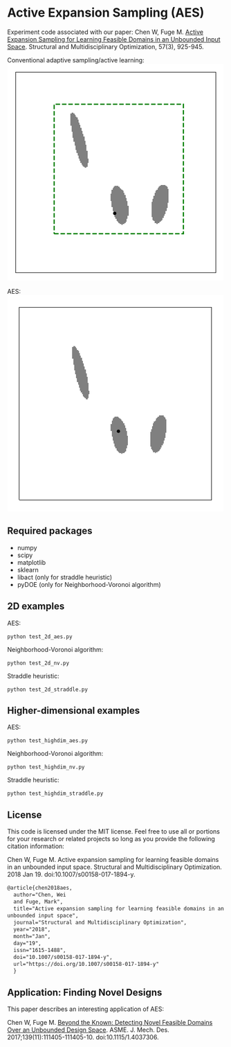 # Active Expansion Sampling (AES)
Experiment code associated with our paper:
Chen W, Fuge M. [Active Expansion Sampling for Learning Feasible Domains in an Unbounded Input Space](http://ideal.umd.edu/papers/paper/samo-aes). Structural and Multidisciplinary Optimization, 57(3), 925-945.

Conventional adaptive sampling/active learning:
![Alt text](/straddle.gif)

AES:
![Alt text](/aes.gif)

## Required packages
- numpy
- scipy
- matplotlib
- sklearn
- libact (only for straddle heuristic)
- pyDOE (only for Neighborhood-Voronoi algorithm)

## 2D examples

AES: 
```
python test_2d_aes.py
```

Neighborhood-Voronoi algorithm: 
```
python test_2d_nv.py
```

Straddle heuristic:
```
python test_2d_straddle.py
```

## Higher-dimensional examples

AES:
```
python test_highdim_aes.py
```

Neighborhood-Voronoi algorithm: 
```
python test_highdim_nv.py
```

Straddle heuristic:
```
python test_highdim_straddle.py
```

## License
This code is licensed under the MIT license. Feel free to use all or portions for your research or related projects so long as you provide the following citation information:

Chen W, Fuge M. Active expansion sampling for learning feasible domains in an unbounded input space. Structural and Multidisciplinary Optimization. 2018 Jan 19. doi:10.1007/s00158-017-1894-y.

    @article{chen2018aes,
      author="Chen, Wei
      and Fuge, Mark",
      title="Active expansion sampling for learning feasible domains in an unbounded input space",
      journal="Structural and Multidisciplinary Optimization",
      year="2018",
      month="Jan",
      day="19",
      issn="1615-1488",
      doi="10.1007/s00158-017-1894-y",
      url="https://doi.org/10.1007/s00158-017-1894-y"
      }

## Application: Finding Novel Designs
This paper describes an interesting application of AES:

Chen W, Fuge M. [Beyond the Known: Detecting Novel Feasible Domains Over an Unbounded Design Space](http://ideal.umd.edu/papers/paper/jmd-feasible-designs). ASME. J. Mech. Des. 2017;139(11):111405-111405-10. doi:10.1115/1.4037306.
